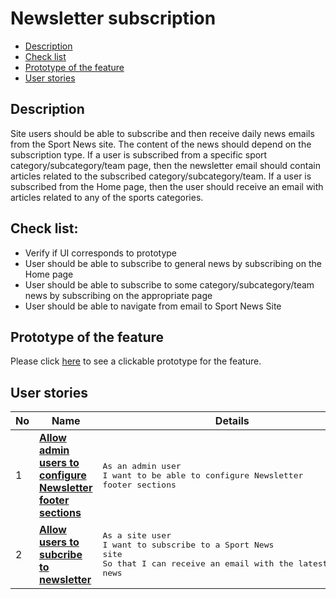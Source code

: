 # Newsletter subscription

- [Description](#description)
- [Check list](#check-list)
- [Prototype of the feature](#prototype-of-the-feature)
- [User stories](#user-stories)

## Description

Site users should be able to subscribe and then receive daily news emails from the Sport News site. The content of the news should depend on the subscription type. If a user is subscribed from a specific sport category/subcategory/team page, then the newsletter email should contain articles related to the subscribed category/subcategory/team. If a user is subscribed from the Home page, then the user should receive an email with articles related to any of the sports categories.

## Check list:

  - Verify if UI corresponds to prototype
  - User should be able to subscribe to general news by subscribing on the Home page
  - User should be able to subscribe to some category/subcategory/team news by subscribing on the appropriate page
  - User should be able to navigate from email to Sport News Site

## Prototype of the feature

  Please click [here](https://www.figma.com/proto/9TMDdhuvrYo8qNJh90uklV/Newsletter-Email?node-id=0%3A1&scaling=min-zoom) to see a clickable prototype for the feature.

## User stories

No           |      Name     |   Details
------------ | ------------- | -------------
1 |[**Allow admin users to configure Newsletter footer sections**](/products/sport_news_portal/web_application_features/newsletter_email/user_stories/configure_newsletter)|<pre>As an admin user<br>I want to be able to configure Newsletter footer sections</pre>
2 |[**Allow users to subcribe to newsletter**](/products/sport_news_portal/web_application_features/newsletter_email/user_stories/newsletter_subscription)|<pre>As a site user<br>I want to subscribe to a Sport News site<br>So that I can receive an email with the latest sports news</pre>
